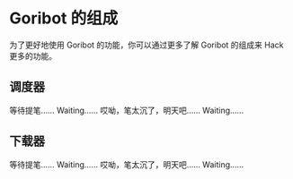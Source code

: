 # Goribot 的组成
为了更好地使用 Goribot 的功能，你可以通过更多了解 Goribot 的组成来 Hack 更多的功能。

## 调度器
等待提笔…… Waiting…… 哎呦，笔太沉了，明天吧…… Waiting……
## 下载器
等待提笔…… Waiting…… 哎呦，笔太沉了，明天吧…… Waiting……